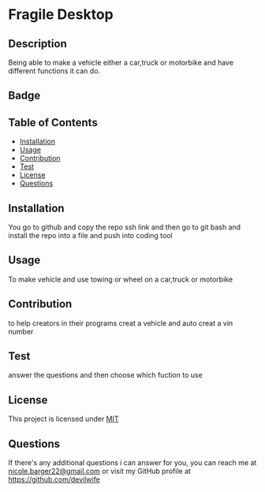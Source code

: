 # Fragile Desktop
    
## Description
Being able to make a vehicle either a car,truck or motorbike and have different functions it can do.

## Badge
    
## Table of Contents
- [Installation](#installation)
- [Usage](#usage)
- [Contribution](#contribution)
- [Test](#test)
- [License](#license)
- [Questions](#questions)
    
## Installation
You go to github and copy the repo ssh link and then go to git bash and install the repo into a file and push into coding tool
    
## Usage
To make vehicle and use towing or wheel on a car,truck or motorbike
    
## Contribution
to help creators in their programs creat a vehicle and auto creat a vin number
    
## Test
answer the questions and then choose which fuction to use
    
## License
This project is licensed under [MIT](https://opensource.org/licenses/MIT)
    
## Questions
If there's any additional questions i can answer for you, you can reach me at [nicole.barger22@gmail.com](mailto:nicole.barger22@gmail.com) or visit my GitHub profile at https://github.com/devilwife

  
